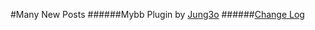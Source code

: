 #Many New Posts
######Mybb Plugin by [Jung3o](https://github.com/jung3o)
######[Change Log](https://github.com/jung3o/Many-New-Posts/blob/master/changelog.txt)
